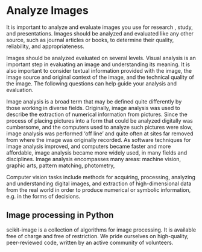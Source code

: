 # Analyze Images
It is important to analyze and evaluate images you use for research , study, and presentations. Images should be analyzed and evaluated like any other source, such as journal articles or books, to determine their quality, reliability, and appropriateness.

Images should be analyzed evaluated on several levels. Visual analysis is an important step in evaluating an image and understanding its meaning. It is also important to consider textual information provided with the image, the image source and original context of the image, and the technical quality of the image. The following questions can help guide your analysis and evaluation.

Image analysis is a broad term that may be defined quite differently by those working in diverse fields. Originally, image analysis was used to describe the extraction of numerical information from pictures. Since the process of placing pictures into a form that could be analyzed digitally was cumbersome, and the computers used to analyze such pictures were slow, image analysis was performed ‘off line’ and quite often at sites far removed from where the image was originally recorded. As software techniques for image analysis improved, and computers became faster and more affordable, image analysis became more widely used, in many fields and disciplines. Image analysis encompasses many areas: machine vision, graphic arts, pattern matching, photometry, 


Computer vision tasks include methods for acquiring, processing, analyzing and understanding digital images, and extraction of high-dimensional data from the real world in order to produce numerical or symbolic information, e.g. in the forms of decisions.

## Image processing in Python

scikit-image is a collection of algorithms for image processing. It is available free of charge and free of restriction. We pride ourselves on high-quality, peer-reviewed code, written by an active community of volunteers.
